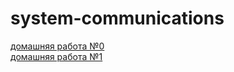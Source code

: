 # system-communications

[домашняя работа №0](/0/homework_0.md)\
[домашняя работа №1](/1/homework_1.md)
